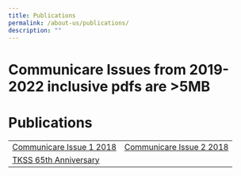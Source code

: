 ```yaml
---
title: Publications
permalink: /about-us/publications/
description: ""
---
```

# Communicare Issues from 2019-2022 inclusive pdfs are >5MB
# Publications

|                          |                          |
|--------------------------|--------------------------|
| [Communicare Issue 1 2018](/files/About%20Us/Publication/2018-Communicare-Sem-1.pdf)| [Communicare Issue 2 2018](/files/About%20Us/Publication/2018-Communicare-Issue-2.pdf) |
|   [TKSS 65th Anniversary](/files/About%20Us/Publication/TKSS-65th-Ann-Magazine-FINAL.pdf)  |                          |